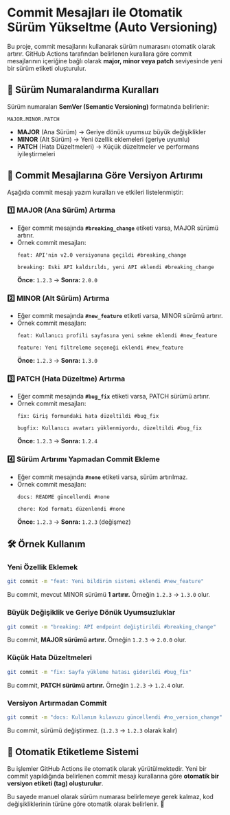 # Commit Mesajları ile Otomatik Sürüm Yükseltme (Auto Versioning)

Bu proje, commit mesajlarını kullanarak sürüm numarasını otomatik olarak artırır. GitHub Actions tarafından belirlenen kurallara göre commit mesajlarının içeriğine bağlı olarak **major, minor veya patch** seviyesinde yeni bir sürüm etiketi oluşturulur.

## 🚀 Sürüm Numaralandırma Kuralları

Sürüm numaraları **SemVer (Semantic Versioning)** formatında belirlenir:

```
MAJOR.MINOR.PATCH
```

- **MAJOR** (Ana Sürüm) → Geriye dönük uyumsuz büyük değişiklikler
- **MINOR** (Alt Sürüm) → Yeni özellik eklemeleri (geriye uyumlu)
- **PATCH** (Hata Düzeltmeleri) → Küçük düzeltmeler ve performans iyileştirmeleri

## 📌 Commit Mesajlarına Göre Versiyon Artırımı

Aşağıda commit mesajı yazım kuralları ve etkileri listelenmiştir:

### 1️⃣ **MAJOR (Ana Sürüm) Artırma**

- Eğer commit mesajında **`#breaking_change`** etiketi varsa, MAJOR sürümü artırır.
- Örnek commit mesajları:
  ```
  feat: API'nin v2.0 versiyonuna geçildi #breaking_change
  ```
  ```
  breaking: Eski API kaldırıldı, yeni API eklendi #breaking_change
  ```
  **Önce:** `1.2.3` → **Sonra:** `2.0.0`

### 2️⃣ **MINOR (Alt Sürüm) Artırma**

- Eğer commit mesajında **`#new_feature`** etiketi varsa, MINOR sürümü artırır.
- Örnek commit mesajları:
  ```
  feat: Kullanıcı profili sayfasına yeni sekme eklendi #new_feature
  ```
  ```
  feature: Yeni filtreleme seçeneği eklendi #new_feature
  ```
  **Önce:** `1.2.3` → **Sonra:** `1.3.0`

### 3️⃣ **PATCH (Hata Düzeltme) Artırma**

- Eğer commit mesajında **`#bug_fix`** etiketi varsa, PATCH sürümü artırır.
- Örnek commit mesajları:
  ```
  fix: Giriş formundaki hata düzeltildi #bug_fix
  ```
  ```
  bugfix: Kullanıcı avatarı yüklenmiyordu, düzeltildi #bug_fix
  ```
  **Önce:** `1.2.3` → **Sonra:** `1.2.4`

### 4️⃣ **Sürüm Artırımı Yapmadan Commit Ekleme**

- Eğer commit mesajında **`#none`** etiketi varsa, sürüm artırılmaz.
- Örnek commit mesajları:
  ```
  docs: README güncellendi #none
  ```
  ```
  chore: Kod formatı düzenlendi #none
  ```
  **Önce:** `1.2.3` → **Sonra:** `1.2.3` (değişmez)

## 🛠 Örnek Kullanım

### Yeni Özellik Eklemek

```bash
git commit -m "feat: Yeni bildirim sistemi eklendi #new_feature"
```

Bu commit, mevcut MINOR sürümü **1 artırır.** Örneğin `1.2.3` → `1.3.0` olur.

### Büyük Değişiklik ve Geriye Dönük Uyumsuzluklar

```bash
git commit -m "breaking: API endpoint değiştirildi #breaking_change"
```

Bu commit, **MAJOR sürümü artırır.** Örneğin `1.2.3` → `2.0.0` olur.

### Küçük Hata Düzeltmeleri

```bash
git commit -m "fix: Sayfa yükleme hatası giderildi #bug_fix"
```

Bu commit, **PATCH sürümü artırır.** Örneğin `1.2.3` → `1.2.4` olur.

### Versiyon Artırmadan Commit

```bash
git commit -m "docs: Kullanım kılavuzu güncellendi #no_version_change"
```

Bu commit, sürümü değiştirmez. (`1.2.3` → `1.2.3` olarak kalır)

## 🎯 Otomatik Etiketleme Sistemi

Bu işlemler GitHub Actions ile otomatik olarak yürütülmektedir. Yeni bir commit yapıldığında belirlenen commit mesajı kurallarına göre **otomatik bir versiyon etiketi (tag) oluşturulur**.

Bu sayede manuel olarak sürüm numarası belirlemeye gerek kalmaz, kod değişikliklerinin türüne göre otomatik olarak belirlenir. 🚀
